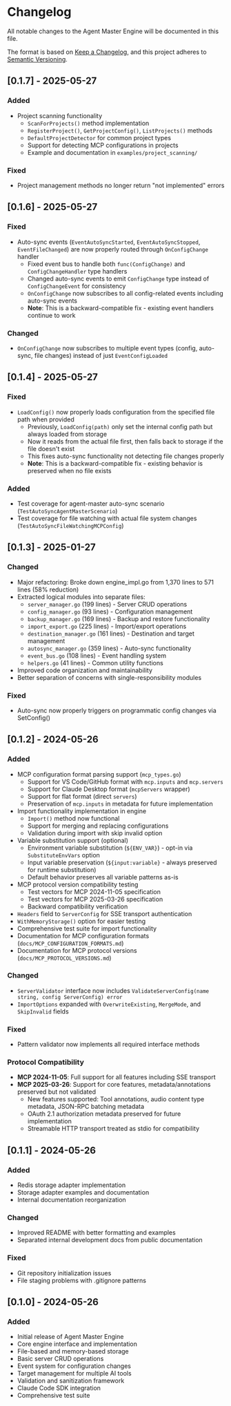 # Changelog

All notable changes to the Agent Master Engine will be documented in this file.

The format is based on [Keep a Changelog](https://keepachangelog.com/en/1.0.0/),
and this project adheres to [Semantic Versioning](https://semver.org/spec/v2.0.0.html).

## [0.1.7] - 2025-05-27

### Added
- Project scanning functionality
  - `ScanForProjects()` method implementation
  - `RegisterProject()`, `GetProjectConfig()`, `ListProjects()` methods
  - `DefaultProjectDetector` for common project types
  - Support for detecting MCP configurations in projects
  - Example and documentation in `examples/project_scanning/`

### Fixed
- Project management methods no longer return "not implemented" errors

## [0.1.6] - 2025-05-27

### Fixed
- Auto-sync events (`EventAutoSyncStarted`, `EventAutoSyncStopped`, `EventFileChanged`) are now properly routed through `OnConfigChange` handler
  - Fixed event bus to handle both `func(ConfigChange)` and `ConfigChangeHandler` type handlers
  - Changed auto-sync events to emit `ConfigChange` type instead of `ConfigChangeEvent` for consistency
  - `OnConfigChange` now subscribes to all config-related events including auto-sync events
  - **Note**: This is a backward-compatible fix - existing event handlers continue to work

### Changed
- `OnConfigChange` now subscribes to multiple event types (config, auto-sync, file changes) instead of just `EventConfigLoaded`

## [0.1.4] - 2025-05-27

### Fixed
- `LoadConfig()` now properly loads configuration from the specified file path when provided
  - Previously, `LoadConfig(path)` only set the internal config path but always loaded from storage
  - Now it reads from the actual file first, then falls back to storage if the file doesn't exist
  - This fixes auto-sync functionality not detecting file changes properly
  - **Note**: This is a backward-compatible fix - existing behavior is preserved when no file exists

### Added
- Test coverage for agent-master auto-sync scenario (`TestAutoSyncAgentMasterScenario`)
- Test coverage for file watching with actual file system changes (`TestAutoSyncFileWatchingMCPConfig`)

## [0.1.3] - 2025-01-27

### Changed
- Major refactoring: Broke down engine_impl.go from 1,370 lines to 571 lines (58% reduction)
- Extracted logical modules into separate files:
  - `server_manager.go` (199 lines) - Server CRUD operations
  - `config_manager.go` (93 lines) - Configuration management
  - `backup_manager.go` (169 lines) - Backup and restore functionality
  - `import_export.go` (225 lines) - Import/export operations
  - `destination_manager.go` (161 lines) - Destination and target management
  - `autosync_manager.go` (359 lines) - Auto-sync functionality
  - `event_bus.go` (108 lines) - Event handling system
  - `helpers.go` (41 lines) - Common utility functions
- Improved code organization and maintainability
- Better separation of concerns with single-responsibility modules

### Fixed
- Auto-sync now properly triggers on programmatic config changes via SetConfig()

## [0.1.2] - 2024-05-26

### Added
- MCP configuration format parsing support (`mcp_types.go`)
  - Support for VS Code/GitHub format with `mcp.inputs` and `mcp.servers`
  - Support for Claude Desktop format (`mcpServers` wrapper)
  - Support for flat format (direct `servers`)
  - Preservation of `mcp.inputs` in metadata for future implementation
- Import functionality implementation in engine
  - `Import()` method now functional
  - Support for merging and replacing configurations
  - Validation during import with skip invalid option
- Variable substitution support (optional)
  - Environment variable substitution (`${ENV_VAR}`) - opt-in via `SubstituteEnvVars` option
  - Input variable preservation (`${input:variable}` - always preserved for runtime substitution)
  - Default behavior preserves all variable patterns as-is
- MCP protocol version compatibility testing
  - Test vectors for MCP 2024-11-05 specification
  - Test vectors for MCP 2025-03-26 specification
  - Backward compatibility verification
- `Headers` field to `ServerConfig` for SSE transport authentication
- `WithMemoryStorage()` option for easier testing
- Comprehensive test suite for import functionality
- Documentation for MCP configuration formats (`docs/MCP_CONFIGURATION_FORMATS.md`)
- Documentation for MCP protocol versions (`docs/MCP_PROTOCOL_VERSIONS.md`)

### Changed
- `ServerValidator` interface now includes `ValidateServerConfig(name string, config ServerConfig) error`
- `ImportOptions` expanded with `OverwriteExisting`, `MergeMode`, and `SkipInvalid` fields

### Fixed
- Pattern validator now implements all required interface methods

### Protocol Compatibility
- **MCP 2024-11-05**: Full support for all features including SSE transport
- **MCP 2025-03-26**: Support for core features, metadata/annotations preserved but not validated
  - New features supported: Tool annotations, audio content type metadata, JSON-RPC batching metadata
  - OAuth 2.1 authorization metadata preserved for future implementation
  - Streamable HTTP transport treated as stdio for compatibility

## [0.1.1] - 2024-05-26

### Added
- Redis storage adapter implementation
- Storage adapter examples and documentation
- Internal documentation reorganization

### Changed
- Improved README with better formatting and examples
- Separated internal development docs from public documentation

### Fixed
- Git repository initialization issues
- File staging problems with .gitignore patterns

## [0.1.0] - 2024-05-26

### Added
- Initial release of Agent Master Engine
- Core engine interface and implementation
- File-based and memory-based storage
- Basic server CRUD operations
- Event system for configuration changes
- Target management for multiple AI tools
- Validation and sanitization framework
- Claude Code SDK integration
- Comprehensive test suite